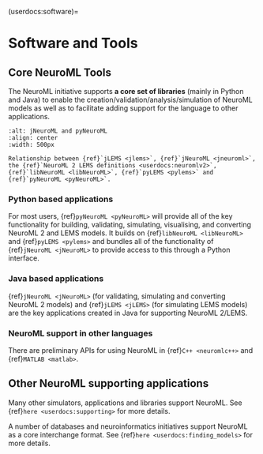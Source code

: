 (userdocs:software)=
# Software and Tools

## Core NeuroML Tools

The NeuroML initiative supports **a core set of libraries** (mainly in Python and Java) to enable the creation/validation/analysis/simulation of NeuroML models as well as to facilitate adding support for the language to other applications.  

```{figure} ../../images/pynml_jnml.svg
:alt: jNeuroML and pyNeuroML
:align: center
:width: 500px

Relationship between {ref}`jLEMS <jlems>`, {ref}`jNeuroML <jneuroml>`, the {ref}`NeuroML 2 LEMS definitions <userdocs:neuromlv2>`, {ref}`libNeuroML <libNeuroML>`, {ref}`pyLEMS <pylems>` and {ref}`pyNeuroML <pyNeuroML>`.

```

### Python based applications

For most users, {ref}`pyNeuroML <pyNeuroML>` will provide all of the key functionality for building, validating, simulating, visualising, and converting NeuroML 2 and LEMS models. It builds on {ref}`libNeuroML <libNeuroML>` and {ref}`pyLEMS <pylems>` and bundles all of the functionality of {ref}`jNeuroML <jNeuroML>` to provide access to this through a Python interface.


### Java based applications

{ref}`jNeuroML <jNeuroML>` (for validating, simulating and converting NeuroML 2 models) and {ref}`jLEMS <jLEMS>` (for simulating LEMS models) are the key applications
created in Java for supporting NeuroML 2/LEMS.

### NeuroML support in other languages

There are preliminary APIs for using NeuroML in {ref}`C++ <neuromlc++>` and {ref}`MATLAB <matlab>`.

## Other NeuroML supporting applications

Many other simulators, applications and libraries support NeuroML. See {ref}`here <userdocs:supporting>` for more details.

A number of databases and neuroinformatics initiatives support NeuroML as a core interchange format. See {ref}`here <userdocs:finding_models>` for more details.
